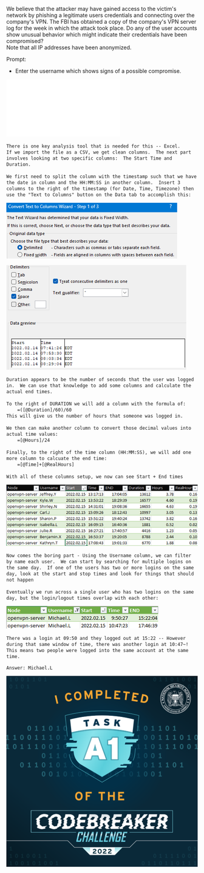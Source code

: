 We believe that the attacker may have gained access to the victim's network by phishing a legitimate users credentials and connecting over the company's VPN. The FBI has obtained a copy of the company's VPN server log for the week in which the attack took place. Do any of the user accounts show unusual behavior which might indicate their credentials have been compromised?  
Note that all IP addresses have been anonymized.

Prompt:
-   Enter the username which shows signs of a possible compromise.

![VPN.log](/A1/Files/vpn.log)

```
There is one key analysis tool that is needed for this -- Excel.
If we import the file as a CSV, we get clean columns.  The next part involves looking at two specific columns:  The Start Time and Duration.

We first need to split the column with the timestamp such that we have the date in column and the HH:MM:SS in another column.  Insert 3 columns to the right of the timestamp (for Date, Time, Timezone) then use the "Text to Columns" button on the Data tab to accomplish this:
```

![](/A1/Files/Pasted%20image%2020221116183147.png)

![](/A1/Files/Pasted%20image%2020221116183208.png)

```
Duration appears to be the number of seconds that the user was logged in.  We can use that knowledge to add some columns and calculate the actual end times.

To the right of DURATION we will add a column with the formula of:
	=([@Duration]/60)/60
This will give us the number of hours that someone was logged in.

We then can make another column to convert those decimal values into actual time values:
	=[@Hours]/24

Finally, to the right of the time column (HH:MM:SS), we will add one more column to calcuate the end time:
	=[@Time]+[@RealHours]

With all of these columns setup, we now can see Start + End times
```

![](/A1/Files/Pasted%20image%2020221116184145.png)

```
Now comes the boring part - Using the Username column, we can filter by name each user.  We can start by searching for multiple logins on the same day.  If one of the users has two or more logins on the same day, look at the start and stop times and look for things that should not happen

Eventually we run across a single user who has two logins on the same day, but the login/logout times overlap with each other:
```

![](/A1/Files/Pasted%20image%2020221116184530.png)

```
There was a login at 09:50 and they logged out at 15:22 -- However during that same window of time, there was another login at 10:47~!  This means two people were logged into the same account at the same time.
```

```
Answer: Michael.L
```

![](/A1/Files/badgea1.png)
